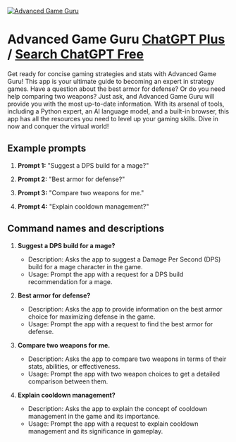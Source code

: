 
[![Advanced Game Guru](https://files.oaiusercontent.com/file-t0MrvORmRGBfFo9wzah6QZIY?se=2123-10-17T08%3A23%3A59Z&sp=r&sv=2021-08-06&sr=b&rscc=max-age%3D31536000%2C%20immutable&rscd=attachment%3B%20filename%3D79f73989-f268-450b-8b2b-7a2a4bbce66e.png&sig=dKUFhLPqpXpRrFRA2F9OmcMyuvtfTEhUCW40av2n45E%3D)](https://chat.openai.com/g/g-h9H6bdoRm-advanced-game-guru)

# Advanced Game Guru [ChatGPT Plus](https://chat.openai.com/g/g-h9H6bdoRm-advanced-game-guru) / [Search ChatGPT Free](https://gptcall.net/index.html#/?search=Advanced%20Game%20Guru)

Get ready for concise gaming strategies and stats with Advanced Game Guru! This app is your ultimate guide to becoming an expert in strategy games. Have a question about the best armor for defense? Or do you need help comparing two weapons? Just ask, and Advanced Game Guru will provide you with the most up-to-date information. With its arsenal of tools, including a Python expert, an AI language model, and a built-in browser, this app has all the resources you need to level up your gaming skills. Dive in now and conquer the virtual world!

## Example prompts

1. **Prompt 1:** "Suggest a DPS build for a mage?"

2. **Prompt 2:** "Best armor for defense?"

3. **Prompt 3:** "Compare two weapons for me."

4. **Prompt 4:** "Explain cooldown management?"

## Command names and descriptions

1. **Suggest a DPS build for a mage?**
   - Description: Asks the app to suggest a Damage Per Second (DPS) build for a mage character in the game.
   - Usage: Prompt the app with a request for a DPS build recommendation for a mage.

2. **Best armor for defense?**
   - Description: Asks the app to provide information on the best armor choice for maximizing defense in the game.
   - Usage: Prompt the app with a request to find the best armor for defense.

3. **Compare two weapons for me.**
   - Description: Asks the app to compare two weapons in terms of their stats, abilities, or effectiveness.
   - Usage: Prompt the app with two weapon choices to get a detailed comparison between them.

4. **Explain cooldown management?**
   - Description: Asks the app to explain the concept of cooldown management in the game and its importance.
   - Usage: Prompt the app with a request to explain cooldown management and its significance in gameplay.


